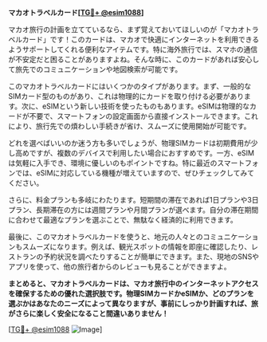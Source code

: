 **マカオトラベルカード[[TG💪+ @esim1088](https://t.me/s/esim1088)]**

マカオ旅行の計画を立てているなら、まず覚えておいてほしいのが「マカオトラベルカード」です！このカードは、マカオで快適にインターネットを利用できるようサポートしてくれる便利なアイテムです。特に海外旅行では、スマホの通信が不安定だと困ることがありますよね。そんな時に、このカードがあれば安心して旅先でのコミュニケーションや地図検索が可能です。

このマカオトラベルカードにはいくつかのタイプがあります。まず、一般的なSIMカード型のものがあり、これは物理的にカードを取り付ける必要があります。次に、eSIMという新しい技術を使ったものもあります。eSIMは物理的なカードが不要で、スマートフォンの設定画面から直接インストールできます。これにより、旅行先での煩わしい手続きが省け、スムーズに使用開始が可能です。

どれを選べばいいのか迷う方も多いでしょうが、物理SIMカードは初期費用が少し高めですが、複数のデバイスで利用したい場合におすすめです。一方、eSIMは気軽に入手でき、環境に優しいのもポイントですね。特に最近のスマートフォンでは、eSIMに対応している機種が増えていますので、ぜひチェックしてみてください。

さらに、料金プランも多岐にわたります。短期間の滞在であれば1日プランや3日プラン、長期滞在の方には週間プランや月間プランが選べます。自分の滞在期間に合わせて最適なプランを選ぶことで、無駄なく経済的に利用できます。

最後に、このマカオトラベルカードを使うと、地元の人々とのコミュニケーションもスムーズになります。例えば、観光スポットの情報を即座に確認したり、レストランの予約状況を調べたりすることが簡単にできます。また、現地のSNSやアプリを使って、他の旅行者からのレビューも見ることができますよ。

**まとめると、マカオトラベルカードは、マカオ旅行中のインターネットアクセスを確保するための優れた選択肢です。物理SIMカードかeSIMか、どのプランを選ぶかはあなたのニーズによって異なりますが、事前にしっかり計画すれば、旅がさらに楽しく安全になること間違いありません！**

[[TG💪+ @esim1088](https://t.me/s/esim1088) ![Image](https://i.postimg.cc/Y0z9fWf4/image.png)]